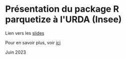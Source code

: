 # Présentation du package R parquetize à l'URDA (Insee)

Lien vers les [slides](https://ddotta.github.io/parquetize_presentation/)

Pour en savoir plus, voir [ici](https://github.com/ddotta/parquetize)

Juin 2023
